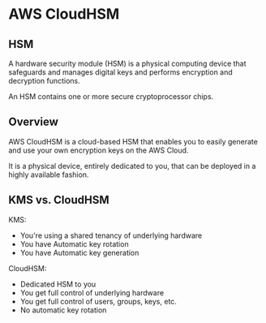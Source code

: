 # AWS CloudHSM

## HSM

A hardware security module (HSM) is a physical computing device that safeguards and manages digital keys and performs encryption and decryption functions.

An HSM contains one or more secure cryptoprocessor chips.


## Overview

AWS CloudHSM is a cloud-based HSM that enables you to easily generate and use your own encryption keys on the AWS Cloud.

It is a physical device, entirely dedicated to you, that can be deployed in a highly available fashion.


## KMS vs. CloudHSM

KMS:
- You're using a shared tenancy of underlying hardware
- You have Automatic key rotation
- You have Automatic key generation

CloudHSM:
- Dedicated HSM to you
- You get full control of underlying hardware
- You get full control of users, groups, keys, etc.
- No automatic key rotation
